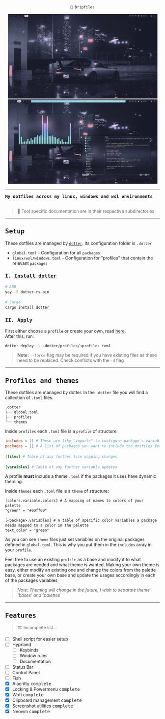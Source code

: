 <div align="center">

```ocaml
🥶 Dripfiles
```
<p float="left">
  <img src="assets/preview_empty.png" width="487" />
  <img src="assets/preview_apps.png" width="487" />
</p>

<div align="left">

---

<samp>
<b>My dotfiles across my linux, windows and wsl environments</b>
</samp>

<br />
<br />


> 🧊 Tool specific documentation are in their respective subdirectories

---
## <samp> Setup <samp>

These dotfiles are managed by [`dotter`](https://github.com/SuperCuber/dotter). Its configuration folder is `.dotter`
 - `global.toml` - Configuration for all `packages`
 - `linux/wsl/windows.toml` - Configuration for "profiles" that contain the relevant `packages`

### <samp><kbd>I.</kbd> [Install dotter](https://github.com/SuperCuber/dotter#installation)
```bash
# AUR
yay -S dotter-rs-bin

# Cargo
cargo install dotter
```

### <samp><kbd>II.</kbd> Apply
First either choose a `profile` or create your own, read [here](profile_and_themes).  
After this, run:
```bash
dotter deploy -l .dotter/profiles/<profile>.toml
```
> **Note:** `--force` flag may be required if you have existing files as these need to be replaced. Check conflicts with the `-d` flag

---

## <samp><a name="profile_and_themes"></a> Profiles and themes

These dotfiles are managed by dotter. In the `.dotter` file you will find a collection of `.toml` files.

```
.dotter
├── global.toml
├── profiles
└── themes
```

Inside `profiles` each `.toml` file is a `profile` of structure:
```toml
includes = [] # These are like "imports" to configure package's variables and file mappings
packages = [] # A list of packages you want to include the dotfiles for

[files] # Table of any further file mapping changes

[varaibles] # Table of any further variable updates
```
A profile **must** include a theme `.toml` if the packages it uses have dynamic theming.

Inside `themes` each `.toml` file is a `theme` of structure:
```
[colors.variable.colors] # A mapping of names to colors of your palette
"green" = "#00ff00"

[<package>.variables] # A table of specific color variables a package needs mapped to a color in the palette
text_color = "green"
```
As you can see `theme` files just set variables on the original packages defined in `global.toml`. This is why you put them in the `includes` array in your `profile`.

Feel free to use an existing `profile` as a base and modify it to what packages are needed and what theme is wanted. Making your own theme is easy, either modify an existing one and change the colors from the palette base, or create your own base and update the usages accordingly in each of the packages variables

> *Note: Theming will change in the future, I wish to separate theme 'bases' and 'palettes`*

---
## <samp> Features </samp>
> 🏗️ Incomplete list...

- [ ] Shell script for easier setup
- [ ] Hyprland
    - [ ] Keybinds
    - [ ] Window rules
    - [ ] Documentation
- [ ] Status Bar
- [ ] Control Panel
- [ ] Fish
- [x] Alacritty <kbd>complete</kbd>
- [x] Locking & Powermenu <kbd>complete</kbd>
- [x] Wofi <kbd>complete</kbd>
- [x] Clipboard management <kbd>complete</kbd>
- [x] Screenshot utilities <kbd>complete</kbd>
- [x] Neovim <kbd>complete</kbd>
